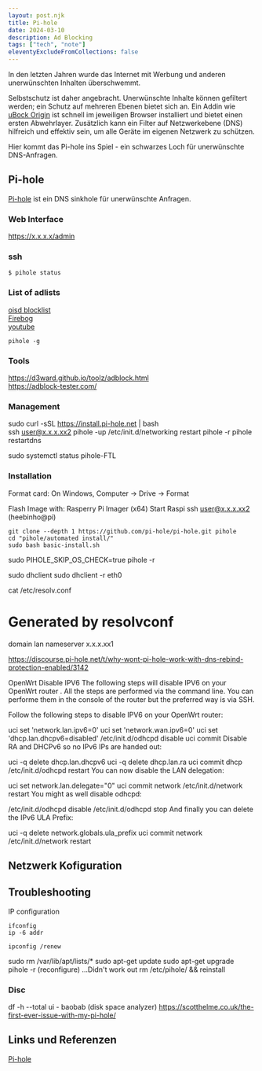 ```yaml
---
layout: post.njk
title: Pi-hole
date: 2024-03-10
description: Ad Blocking
tags: ["tech", "note"]
eleventyExcludeFromCollections: false
---  
```


In den letzten Jahren wurde das Internet mit Werbung und anderen unerwünschten Inhalten überschwemmt.

Selbstschutz ist daher angebracht. Unerwünschte Inhalte können gefiltert werden; ein Schutz auf mehreren Ebenen bietet sich an. Ein Addin wie [uBock Origin](https://ublockorigin.com/) ist schnell im jeweiligen Browser installiert und bietet einen ersten Abwehrlayer.
Zusätzlich kann ein Filter auf Netzwerkebene (DNS) hilfreich und effektiv sein, um alle Geräte im eigenen Netzwerk zu schützen. 

Hier kommt das Pi-hole ins Spiel - ein schwarzes Loch für unerwünschte DNS-Anfragen.

## Pi-hole

[Pi-hole] ist ein DNS sinkhole für unerwünschte Anfragen. 




### Web Interface
https://x.x.x.x/admin

### ssh

```
$ pihole status
```

### List of adlists
[oisd blocklist](https://oisd.nl/)  
[Firebog](https://firebog.net/)  
[youtube](https://raw.githubusercontent.com/kboghdady/youTube_ads_4_pi-hole/master/youtubelist.txt)    


```
pihole -g
```

### Tools
https://d3ward.github.io/toolz/adblock.html  
https://adblock-tester.com/  


### Management
sudo curl -sSL https://install.pi-hole.net | bash  
ssh user@x.x.x.xx2
pihole -up
/etc/init.d/networking restart
pihole -r
pihole restartdns

sudo systemctl status pihole-FTL


### Installation
Format card: On Windows, Computer -> Drive -> Format

Flash Image with: Rasperry Pi Imager (x64)
Start Raspi
ssh user@x.x.x.xx2 (heebinho@pi)

```
git clone --depth 1 https://github.com/pi-hole/pi-hole.git pihole
cd "pihole/automated install/"
sudo bash basic-install.sh

```


sudo PIHOLE_SKIP_OS_CHECK=true pihole -r

sudo dhclient
sudo dhclient -r eth0

cat /etc/resolv.conf
# Generated by resolvconf
domain lan
nameserver x.x.x.xx1



https://discourse.pi-hole.net/t/why-wont-pi-hole-work-with-dns-rebind-protection-enabled/3142


OpenWrt Disable IPV6
The following steps will disable IPV6 on your OpenWrt router . All the steps are performed via the command line. You can performe them in the console of the router but the preferred way is via SSH.

Follow the following steps to disable IPV6 on your OpenWrt router:


uci set 'network.lan.ipv6=0'
uci set 'network.wan.ipv6=0'
uci set 'dhcp.lan.dhcpv6=disabled'
/etc/init.d/odhcpd disable
uci commit
Disable RA and DHCPv6 so no IPv6 IPs are handed out:


uci -q delete dhcp.lan.dhcpv6
uci -q delete dhcp.lan.ra
uci commit dhcp
/etc/init.d/odhcpd restart
You can now disable the LAN delegation:


uci set network.lan.delegate="0"
uci commit network
/etc/init.d/network restart
You might as well disable odhcpd:


/etc/init.d/odhcpd disable
/etc/init.d/odhcpd stop
And finally you can delete the IPv6 ULA Prefix:


uci -q delete network.globals.ula_prefix
uci commit network
/etc/init.d/network restart


## Netzwerk Kofiguration



## Troubleshooting

IP configuration
```
ifconfig
ip -6 addr

```

```
ipconfig /renew
```



sudo rm /var/lib/apt/lists/*
sudo apt-get update
sudo apt-get upgrade
pihole -r (reconfigure)
...Didn't work out
rm /etc/pihole/ && reinstall

### Disc 
df -h --total
ui - baobab (disk space analyzer)
https://scotthelme.co.uk/the-first-ever-issue-with-my-pi-hole/



## Links und Referenzen
[Pi-hole]  

[pi-hole]: https://pi-hole.net/